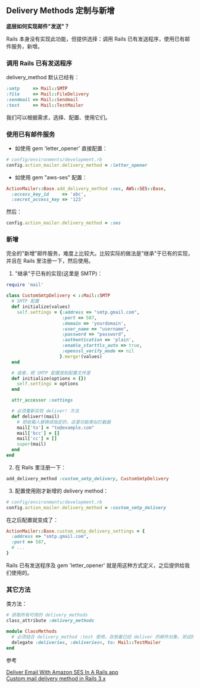 ## Delivery Methods 定制与新增

**底层如何实现邮件"发送"？**

Rails 本身没有实现此功能，但提供选择：调用 Rails 已有发送程序，使用已有邮件服务，新增。

### 调用 Rails 已有发送程序

delivery_method 默认已经有：

```ruby
:smtp     => Mail::SMTP
:file     => Mail::FileDelivery
:sendmail => Mail::Sendmail
:test     => Mail::TestMailer
```

我们可以根据需求，选择、配置、使用它们。

### 使用已有邮件服务

- 如使用 gem 'letter_opener' 直接配置：

```ruby
# config/environments/development.rb
config.action_mailer.delivery_method = :letter_opener
```

- 如使用 gem "aws-ses" 配置：

```ruby
ActionMailer::Base.add_delivery_method :ses, AWS::SES::Base,
  :access_key_id     => 'abc',
  :secret_access_key => '123'
```

然后：

```ruby
config.action_mailer.delivery_method = :ses
```

### 新增

完全的"新增"邮件服务，难度上比较大。比较实际的做法是"继承"于已有的实现，并且在 Rails 里注册一下，然后使用。

1) "继承"于已有的实现(这里是 SMTP)：

``` ruby
require 'mail'

class CustomSmtpDelivery < ::Mail::SMTP
  # SMTP 配置
  def initialize(values)
    self.settings = {:address => "smtp.gmail.com",
                     :port => 587,
                     :domain => 'yourdomain',
                     :user_name => "username",
                     :password => "password",
                     :authentication => 'plain',
                     :enable_starttls_auto => true,
                     :openssl_verify_mode => nil
                    }.merge!(values)
  end

  # 或者，把 SMTP 配置放到配置文件里
  def initialize(options = {})
    self.settings = options
  end

  attr_accessor :settings

  # 必须重新实现 deliver! 方法
  def deliver!(mail)
    # 把收箱人替换成指定的，这里功能类似拦截器
    mail['to'] = "to@example.com"
    mail['bcc'] = []
    mail['cc'] = []
    super(mail)
  end
end
```

2) 在 Rails 里注册一下：

```ruby
add_delivery_method :custom_smtp_delivery, CustomSmtpDelivery
```

3) 配置使用刚才新增的 delivery method：

```ruby
# config/environments/development.rb
config.action_mailer.delivery_method = :custom_smtp_delivery
```

在之后配置就变成了：

```ruby
ActionMailer::Base.custom_smtp_delivery_settings = {
  :address => "smtp.gmail.com",
  :port => 587,
  # ...
}
```

Rails 已有发送程序及 gem 'letter_opener' 就是用这种方式定义，之后提供给我们使用的。

### 其它方法

类方法：

```ruby
# 获取所有可用的 delivery_methods
class_attribute :delivery_methods

module ClassMethods
  # 必须结合 delivery_method :test 使用，存放着已经 deliver 的邮件对象，测试的时候可用到它。
  delegate :deliveries, :deliveries=, to: Mail::TestMailer
end
```

参考

[Deliver Email With Amazon SES In A Rails app](http://robots.thoughtbot.com/deliver-email-with-amazon-ses-in-a-rails-app)<br>
[Custom mail delivery method in Rails 3.x](http://mdushyanth.wordpress.com/2011/08/06/custom-mail-delivery-method-in-rails-3/)
